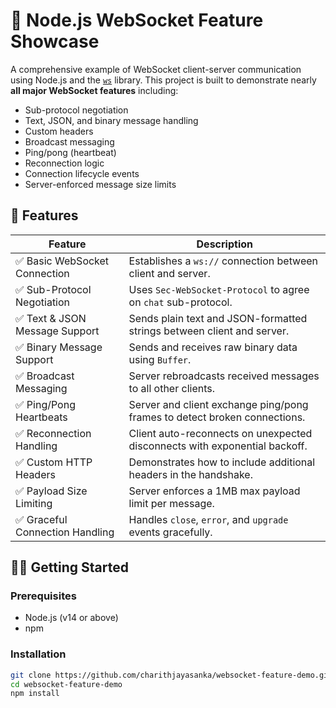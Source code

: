 # 🔌 Node.js WebSocket Feature Showcase

A comprehensive example of WebSocket client-server communication using Node.js and the [`ws`](https://github.com/websockets/ws) library. This project is built to demonstrate nearly **all major WebSocket features** including:

- Sub-protocol negotiation
- Text, JSON, and binary message handling
- Custom headers
- Broadcast messaging
- Ping/pong (heartbeat)
- Reconnection logic
- Connection lifecycle events
- Server-enforced message size limits

## 🚀 Features

| Feature                          | Description |
|----------------------------------|-------------|
| ✅ Basic WebSocket Connection    | Establishes a `ws://` connection between client and server. |
| ✅ Sub-Protocol Negotiation      | Uses `Sec-WebSocket-Protocol` to agree on `chat` sub-protocol. |
| ✅ Text & JSON Message Support   | Sends plain text and JSON-formatted strings between client and server. |
| ✅ Binary Message Support        | Sends and receives raw binary data using `Buffer`. |
| ✅ Broadcast Messaging           | Server rebroadcasts received messages to all other clients. |
| ✅ Ping/Pong Heartbeats          | Server and client exchange ping/pong frames to detect broken connections. |
| ✅ Reconnection Handling         | Client auto-reconnects on unexpected disconnects with exponential backoff. |
| ✅ Custom HTTP Headers           | Demonstrates how to include additional headers in the handshake. |
| ✅ Payload Size Limiting         | Server enforces a 1MB max payload limit per message. |
| ✅ Graceful Connection Handling  | Handles `close`, `error`, and `upgrade` events gracefully. |

## 🧑‍💻 Getting Started

### Prerequisites

- Node.js (v14 or above)
- npm

### Installation

```bash
git clone https://github.com/charithjayasanka/websocket-feature-demo.git
cd websocket-feature-demo
npm install
